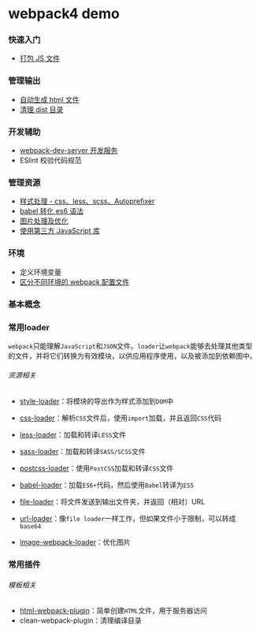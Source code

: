 # webpack4 demo

### 快速入门

- [打包 JS 文件](https://github.com/aimeefe/wepack4-demo/tree/master/demo01)

### 管理输出

- [自动生成 html 文件](https://github.com/aimeefe/wepack4-demo/tree/master/demo02)
- [清理 dist 目录](https://github.com/aimeefe/wepack4-demo/tree/master/demo04)

### 开发辅助
- [webpack-dev-server 开发服务](https://github.com/aimeefe/wepack4-demo/tree/master/demo05)
- ESlint 校验代码规范


### 管理资源

- [样式处理 - css、less、scss、Autoprefixer](https://github.com/aimeefe/wepack4-demo/tree/master/demo03)
- [babel 转化 es6 语法](https://github.com/aimeefe/wepack4-demo/tree/master/demo07)
- [图片处理及优化](https://github.com/aimeefe/wepack4-demo/tree/master/demo09)
- [使用第三方 JavaScript 库](https://github.com/aimeefe/wepack4-demo/tree/master/demo08)

### 环境
- 定义环境变量
- [区分不同环境的 webpack 配置文件](https://github.com/aimeefe/wepack4-demo/tree/master/demo06)
### 基本概念
### 常用loader

`webpack`只能理解`JavaScript`和`JSON`文件。`loader`让`webpack`能够去处理其他类型的文件，并将它们转换为有效模块，以供应用程序使用，以及被添加到依赖图中。

###### 资源相关

- [style-loader](https://webpack.docschina.org/loaders/style-loader)：将模块的导出作为样式添加到`DOM`中
- [css-loader](https://webpack.docschina.org/loaders/css-loader)：解析`CSS`文件后，使用`import`加载，并且返回`CSS`代码
- [less-loader](https://webpack.docschina.org/loaders/less-loader)：加载和转译`LESS`文件
- [sass-loader](https://webpack.docschina.org/loaders/sass-loader)：加载和转译`SASS/SCSS`文件
- [postcss-loader](https://webpack.docschina.org/loaders/postcss-loader)：使用`PostCSS`加载和转译`CSS`文件

- [babel-loader](https://webpack.docschina.org/loaders/babel-loader)：加载`ES6+`代码，然后使用`Babel`转译为`ES5`
- [file-loader](https://webpack.docschina.org/loaders/file-loader)：将文件发送到输出文件夹，并返回（相对）URL

- [url-loader](https://webpack.docschina.org/loaders/url-loader)：像`file loader`一样工作，但如果文件小于限制，可以转成`base64`
- [image-webpack-loader](https://www.npmjs.com/package/image-webpack-loader)：优化图片

### 常用插件

###### 模板相关
- [html-webpack-plugin](https://webpack.docschina.org/plugins/html-webpack-plugin)：简单创建`HTML`文件，用于服务器访问
- clean-webpack-plugin：清理编译目录

